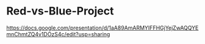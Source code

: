 # Red-vs-Blue-Project
https://docs.google.com/presentation/d/1aA89AmARMYIFFHGjYejZwAQQYEmnChmtZQ4v1DOzS4c/edit?usp=sharing
